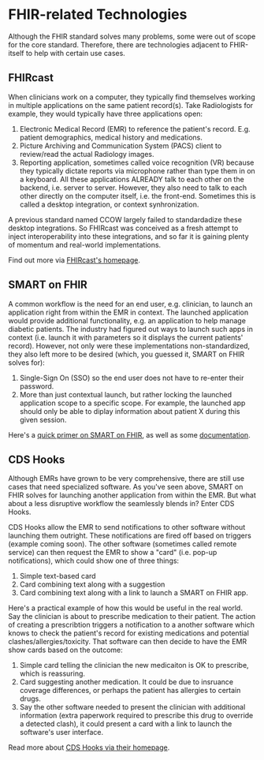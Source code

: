# FHIR-related Technologies
Although the FHIR standard solves many problems, some were out of scope for the core standard. Therefore, there are technologies adjacent to FHIR-itself to help with certain use cases.


## FHIRcast
When clinicians work on a computer, they typically find themselves working in multiple applications on the same patient record(s). Take Radiologists for example, they would typically have three applications open:
1. Electronic Medical Record (EMR) to reference the patient's record. E.g. patient demographics, medical history and medications.
2. Picture Archiving and Communication System (PACS) client to review/read the actual Radiology images.
3. Reporting application, sometimes called voice recognition (VR) because they typically dictate reports via microphone rather than type them in on a keyboard.
All these applications ALREADY talk to each other on the backend, i.e. server to server. However, they also need to talk to each other directly on the computer itself, i.e. the front-end. Sometimes this is called a desktop integration, or context synhronization.

A previous standard named CCOW largely failed to standardadize these desktop integrations. So FHIRcast was conceived as a fresh attempt to inject interoperability into these integrations, and so far it is gaining plenty of momentum and real-world implementations.

Find out more via [FHIRcast's homepage](https://fhircast.org/).


## SMART on FHIR
A common workflow is the need for an end user, e.g. clinician, to launch an application right from within the EMR in context. The launched application would provide additional functionality, e.g. an application to help manage diabetic patients. The industry had figured out ways to launch such apps in context (i.e. launch it with parameters so it displays the current patients' record). However, not only were these implementations non-standardized, they also left more to be desired (which, you guessed it, SMART on FHIR solves for):
1. Single-Sign On (SSO) so the end user does not have to re-enter their password.
2. More than just contextual launch, but rather locking the launched application scope to a specific scope. For example, the launched app should only be able to diplay information about patient X during this given session.

Here's a [quick primer on SMART on FHIR](https://smarthealthit.org/smart-on-fhir-api/), as well as some [documentation](https://docs.smarthealthit.org/).


## CDS Hooks
Although EMRs have grown to be very comprehensive, there are still use cases that need specialized software. As you've seen above, SMART on FHIR solves for launching another application from within the EMR. But what about a less disruptive workflow the seamlessly blends in? Enter CDS Hooks. 

CDS Hooks allow the EMR to send notifications to other software without launching them outright. These notifications are fired off based on triggers (example coming soon). The other software (sometimes called remote service) can then request the EMR to show a "card" (i.e. pop-up notifications), which could show one of three things:
1. Simple text-based card
2. Card combining text along with a suggestion
3. Card combining text along with a link to launch a SMART on FHIR app.

Here's a practical example of how this would be useful in the real world. Say the clinician is about to prescribe medication to their patient. The action of creating a prescribtion triggers a notification to a another software which knows to check the patient's record for existing medications and potential clashes/allergies/toxicity. That software can then decide to have the EMR show cards based on the outcome:
1. Simple card telling the clinician the new medicaiton is OK to prescribe, which is reassuring.
2. Card suggesting another medication. It could be due to insruance coverage differences, or perhaps the patient has allergies to certain drugs.
3. Say the other software needed to present the clinician with additional information (extra paperwork required to prescribe this drug to override a detected clash), it could present a card with a link to launch the software's user interface.

Read more about [CDS Hooks via their homepage](https://cds-hooks.org/).

